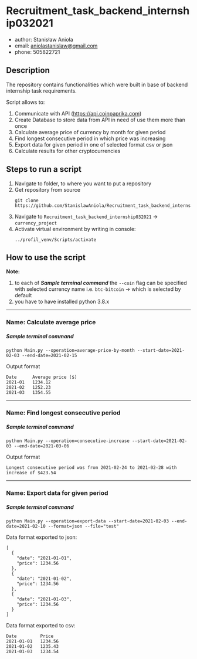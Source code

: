 # Recruitment_task_backend_internship032021
- author: Stanisław Anioła
- email: aniolastanislaw@gmail.com
- phone: 505822721

## Description
The repository contains functionalities which were built in base of backend internship task requirements.

Script allows to:
1. Communicate with API (https://api.coinpaprika.com)
2. Create Database to store data from API in need of use them more than once
3. Calculate average price of currency by month for given period
4. Find longest consecutive period in which price was increasing
5. Export data for given period in one of selected format csv or json
6. Calculate results for other cryptocurrencies

## Steps to run a script
1. Navigate to folder, to where you want to put a repository
2. Get repository from source
    ```
    git clone https://github.com/StanislawAniola/Recruitment_task_backend_internship032021.git
    ```
3. Navigate to `Recruitment_task_backend_internship032021` -> `currency_project`
4. Activate virtual environment by writing in console:
    ```
    ../profil_venv/Scripts/activate
    ```

## How to use the script
**Note:** 
1. to each of ***Sample terminal command*** the `--coin` flag can be specified 
with selected currency name i.e. `btc-bitcoin` -> which is selected by default
2. you have to have installed python 3.8.x

---

### Name: Calculate average price
##### Sample terminal command
```
python Main.py --operation=average-price-by-month --start-date=2021-02-03 --end-date=2021-02-15
```
Output format
```
Date      Average price ($)
2021-01   1234.12
2021-02   1252.23
2021-03   1354.55
```

---

### Name: Find longest consecutive period
##### Sample terminal command

```
python Main.py --operation=consecutive-increase --start-date=2021-02-03 --end-date=2021-03-06
```

Output format
```
Longest consecutive period was from 2021-02-24 to 2021-02-28 with increase of $423.54
```

---

### Name: Export data for given period
##### Sample terminal command
```
python Main.py --operation=export-data --start-date=2021-02-03 --end-date=2021-02-10 --format=json --file="test"
```

Data format exported to json:

```
[
  {
    "date": "2021-01-01",
    "price": 1234.56
  },
  {
    "date": "2021-01-02",
    "price": 1234.56
  },
  {
    "date": "2021-01-03",
    "price": 1234.56
  }
]
```

Data format exported to csv:

```
Date         Price
2021-01-01   1234.56
2021-01-02   1235.43
2021-01-03   1234.54
```

